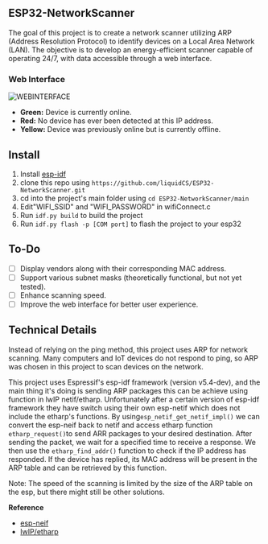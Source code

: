 ## ESP32-NetworkScanner

The goal of this project is to create a network scanner utilizing ARP (Address Resolution Protocol) to identify devices on a Local Area Network (LAN). The objective is to develop an energy-efficient scanner capable of operating 24/7, with data accessible through a web interface.

### Web Interface

![WEBINTERFACE](https://raw.githubusercontent.com/liquidCS/ESP32-NetworkScanner/main/resources/esp32-ARP.png)

- **Green:** Device is currently online.
- **Red:** No device has ever been detected at this IP address.
- **Yellow:** Device was previously online but is currently offline.

## Install

1. Install [esp-idf](https://github.com/espressif/esp-idf)
2. clone this repo using `https://github.com/liquidCS/ESP32-NetworkScanner.git`
3. cd into the project's main folder using `cd ESP32-NetworkScanner/main`
4. Edit"WIFI_SSID" and "WIFI_PASSWORD" in wifiConnect.c  
5. Run `idf.py build` to build the project
6. Run `idf.py flash -p [COM port]` to flash the project to your esp32

## To-Do

- [ ] Display vendors along with their corresponding MAC address.
- [ ] Support various subnet masks (theoretically functional, but not yet tested).
- [ ] Enhance scanning speed.
- [ ] Improve the web interface for better user experience.

## Technical Details

Instead of relying on the ping method, this project uses ARP for network scanning. Many computers and IoT devices do not respond to ping, so ARP was chosen in this project to scan devices on the network.

This project uses Espressif's esp-idf framework (version v5.4-dev), and the main thing it's doing is sending ARP packages this can be achieve using function in lwIP netif/etharp. Unfortunately after a certain version of esp-idf framework they have switch using their own esp-netif which does not include the etharp's functions. By using`esp_netif_get_netif_impl()` we can convert the esp-neif back to netif and access etharp function `etharp_request()`to send ARR packages to your desired destination. After sending the packet, we wait for a specified time to receive a response. We then use the `etharp_find_addr()` function to check if the IP address has responded. If the device has replied, its MAC address will be present in the ARP table and can be retrieved by this function.

Note: The speed of the scanning is limited by the size of the ARP table on the esp, but there might still be other solutions.

**Reference**

- [esp-neif](https://docs.espressif.com/projects/esp-idf/en/latest/esp32/api-reference/network/esp_netif.html#esp-netif)
- [lwIP/etharp](https://github.com/m-labs/lwip/blob/master/src/netif/etharp.c)
